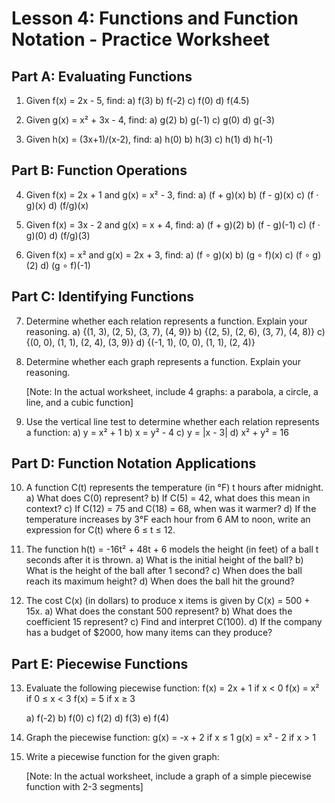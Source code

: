# Lesson 4: Functions and Function Notation - Practice Worksheet

## Part A: Evaluating Functions

1. Given f(x) = 2x - 5, find:
   a) f(3)
   b) f(-2)
   c) f(0)
   d) f(4.5)

2. Given g(x) = x² + 3x - 4, find:
   a) g(2)
   b) g(-1)
   c) g(0)
   d) g(-3)

3. Given h(x) = (3x+1)/(x-2), find:
   a) h(0)
   b) h(3)
   c) h(1)
   d) h(-1)

## Part B: Function Operations

4. Given f(x) = 2x + 1 and g(x) = x² - 3, find:
   a) (f + g)(x)
   b) (f - g)(x)
   c) (f · g)(x)
   d) (f/g)(x)

5. Given f(x) = 3x - 2 and g(x) = x + 4, find:
   a) (f + g)(2)
   b) (f - g)(-1)
   c) (f · g)(0)
   d) (f/g)(3)

6. Given f(x) = x² and g(x) = 2x + 3, find:
   a) (f ∘ g)(x)
   b) (g ∘ f)(x)
   c) (f ∘ g)(2)
   d) (g ∘ f)(-1)

## Part C: Identifying Functions

7. Determine whether each relation represents a function. Explain your reasoning.
   a) {(1, 3), (2, 5), (3, 7), (4, 9)}
   b) {(2, 5), (2, 6), (3, 7), (4, 8)}
   c) {(0, 0), (1, 1), (2, 4), (3, 9)}
   d) {(-1, 1), (0, 0), (1, 1), (2, 4)}

8. Determine whether each graph represents a function. Explain your reasoning.
   
   [Note: In the actual worksheet, include 4 graphs: a parabola, a circle, a line, and a cubic function]

9. Use the vertical line test to determine whether each relation represents a function:
   a) y = x² + 1
   b) x = y² - 4
   c) y = |x - 3|
   d) x² + y² = 16

## Part D: Function Notation Applications

10. A function C(t) represents the temperature (in °F) t hours after midnight.
    a) What does C(0) represent?
    b) If C(5) = 42, what does this mean in context?
    c) If C(12) = 75 and C(18) = 68, when was it warmer?
    d) If the temperature increases by 3°F each hour from 6 AM to noon, write an expression for C(t) where 6 ≤ t ≤ 12.

11. The function h(t) = -16t² + 48t + 6 models the height (in feet) of a ball t seconds after it is thrown.
    a) What is the initial height of the ball?
    b) What is the height of the ball after 1 second?
    c) When does the ball reach its maximum height?
    d) When does the ball hit the ground?

12. The cost C(x) (in dollars) to produce x items is given by C(x) = 500 + 15x.
    a) What does the constant 500 represent?
    b) What does the coefficient 15 represent?
    c) Find and interpret C(100).
    d) If the company has a budget of $2000, how many items can they produce?

## Part E: Piecewise Functions

13. Evaluate the following piecewise function:
    f(x) = 2x + 1 if x < 0
    f(x) = x² if 0 ≤ x < 3
    f(x) = 5 if x ≥ 3
    
    a) f(-2)
    b) f(0)
    c) f(2)
    d) f(3)
    e) f(4)

14. Graph the piecewise function:
    g(x) = -x + 2 if x ≤ 1
    g(x) = x² - 2 if x > 1

15. Write a piecewise function for the given graph:
    
    [Note: In the actual worksheet, include a graph of a simple piecewise function with 2-3 segments]
